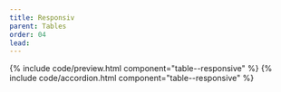 ```yaml
---
title: Responsiv
parent: Tables
order: 04
lead: 
---
```


{% include code/preview.html component="table--responsive" %}
{% include code/accordion.html component="table--responsive" %}